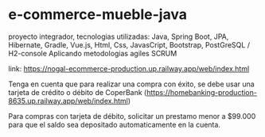 # e-commerce-mueble-java 

proyecto integrador, tecnologias utilizadas: Java, Spring Boot, JPA, Hibernate, Gradle, Vue.js, Html, Css, JavasCript, Bootstrap, PostGreSQL / H2-console
Aplicando metodologias agiles SCRUM

link: https://nogal-ecommerce-production.up.railway.app/web/index.html

Tenga en cuenta que para realizar una compra con éxito, se debe usar una tarjeta de crédito o débito de CoperBank (https://homebanking-production-8635.up.railway.app/web/index.html)

Para compras con tarjeta de débito, solicitar un prestamo menor a $99.000 para que el saldo sea depositado automaticamente en la cuenta.
